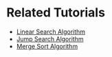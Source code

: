 # Related Tutorials
* [Linear Search Algorithm](https://howtodoinjava.com/algorithm/linear-search/)
* [Jump Search Algorithm](https://howtodoinjava.com/algorithm/jump-search-algorithm/)
* [Merge Sort Algorithm](https://howtodoinjava.com/algorithm/merge-sort-java-example/)

